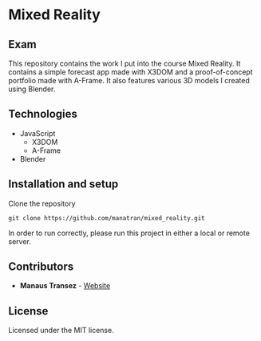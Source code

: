 # Mixed Reality

## Exam

This repository contains the work I put into the course Mixed Reality. It contains a simple forecast app made with X3DOM and a proof-of-concept portfolio made with A-Frame. It also features various 3D models I created using Blender.


## Technologies

- JavaScript
	- X3DOM
  - A-Frame
- Blender

## Installation and setup

Clone the repository

```
git clone https://github.com/manatran/mixed_reality.git
```

In order to run correctly, please run this project in either a local or remote server.


## Contributors

* **Manaus Transez** - [Website](https://manatran.github.io/)


## License

Licensed under the MIT license.